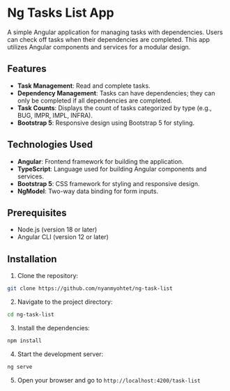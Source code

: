 # Ng Tasks List App

A simple Angular application for managing tasks with dependencies. Users can check off tasks when their dependencies are completed. This app utilizes Angular components and services for a modular design.

## Features

- **Task Management**: Read and complete tasks.
- **Dependency Management**: Tasks can have dependencies; they can only be completed if all dependencies are completed.
- **Task Counts**: Displays the count of tasks categorized by type (e.g., BUG, IMPR, IMPL, INFRA).
- **Bootstrap 5**: Responsive design using Bootstrap 5 for styling.

## Technologies Used

- **Angular**: Frontend framework for building the application.
- **TypeScript**: Language used for building Angular components and services.
- **Bootstrap 5**: CSS framework for styling and responsive design.
- **NgModel**: Two-way data binding for form inputs.

## Prerequisites

- Node.js (version 18 or later)
- Angular CLI (version 12 or later)

## Installation

1. Clone the repository:

```bash
git clone https://github.com/nyanmyohtet/ng-task-list
```

2. Navigate to the project directory:

```bash
cd ng-task-list
```

3. Install the dependencies:

```bash
npm install
```

4. Start the development server:

```bash
ng serve
```

5. Open your browser and go to `http://localhost:4200/task-list`
